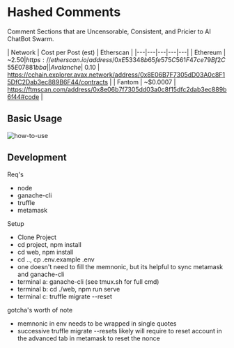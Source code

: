 # Hashed Comments
Comment Sections that are Uncensorable, Consistent, and Pricier to AI ChatBot Swarm.

| Network  | Cost per Post (est)   | Etherscan   |
|---|---|---|---|---|
| Ethereum  | ~$2.50   | https://etherscan.io/address/0xE53348b65fe575C561F47ce79Bf2C55E07881bba |
| Avalanche  | ~$0.10   | https://cchain.explorer.avax.network/address/0x8E06B7F7305dD03A0c8F15DfC2Dab3ec889B6F44/contracts |
| Fantom   | ~$0.0007   | https://ftmscan.com/address/0x8e06b7f7305dd03a0c8f15dfc2dab3ec889b6f44#code |

## Basic Usage
![how-to-use](https://github.com/Joe-mcgee/Hashed-Comments/blob/master/web/src/assets/Basic-usage.gif)

## Development
Req's
- node
- ganache-cli
- truffle
- metamask

Setup
- Clone Project
- cd project, npm install
- cd web, npm install
- cd .., cp .env.example .env
- one doesn't need to fill the memnonic, but its helpful to sync metamask and ganache-cli
- terminal a: ganache-cli (see tmux.sh for full cmd)
- terminal b: cd ./web, npm run serve
- terminal c: truffle migrate --reset

gotcha's worth of note
- memnonic in env needs to be wrapped in single quotes
- successive truffle migrate --resets likely will require to reset account in the advanced tab in metamask to reset the nonce

